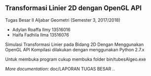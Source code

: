 ## Transformasi Linier 2D dengan OpenGL API

Tugas Besar II Aljabar Geometri (Semester 3, 2017/2018)
- Adylan Roaffa Ilmy 13516016
- Haifa Fadhila Ilma 13516076



Simulasi Transformasi Linier pada Bidang 2D Dengan Menggunakan OpenGL API 
Kompilasi dilakukan dengan menggunakan Python 2.7.x

Untuk membuka program cukup membuka folder bin/tubesAlgeo.exe


*More documentation*: doc/LAPORAN TUGAS BESAR ..
